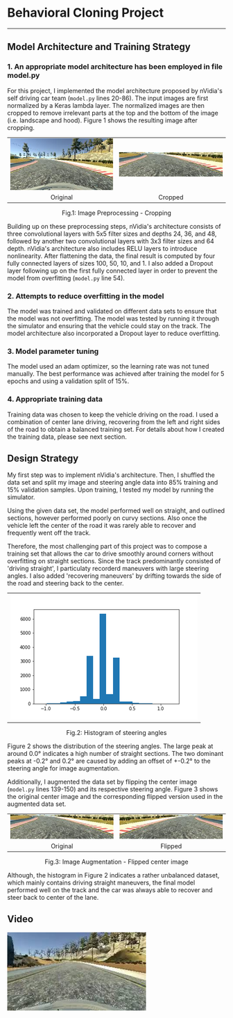# **Behavioral Cloning Project**

---
[//]: # (Image References)

[image1]: ./img/center-1.jpg "Original image"
[image2]: ./img/cropped.jpg "Cropped image"
[image3]: ./img/flipped.jpg "Flipped image"
[image4]: ./img/steering_hist.png "Histogram Training Data"

## Model Architecture and Training Strategy

### 1. An appropriate model architecture has been employed in file model.py

For this project, I implemented the model architecture proposed by nVidia's self driving car team (`model.py` lines 20-86). The input images are first normalized by a Keras lambda layer. The normalized images are then cropped to remove irrelevant parts at the top and the bottom of the image (i.e. landscape and hood). Figure 1 shows the resulting image after cropping.

<tabular>
    <table>
        <tr><td><img src="./img/center-1.jpg"></td><td><img src="./img/cropped.jpg"></td></tr>
        <tr><td><center>Original</center></td><td><center>Cropped</center></td></tr>
    </table>
    <caption><center>Fig.1: Image Preprocessing - Cropping</center></caption>
</tabular>

Building up on these preprocessing steps, nVidia's architecture consists of three convolutional layers with 5x5 filter sizes and depths 24, 36, and 48, followed by another two convolutional layers with 3x3 filter sizes and 64 depth. nVidia's architecture also includes RELU layers to introduce nonlinearity. After flattening the data, the final result is computed by four fully connected layers of sizes 100, 50, 10, and 1. I also added a Dropout layer following up on the first fully connected layer in order to prevent the model from overfitting (`model.py` line 54).

### 2. Attempts to reduce overfitting in the model

The model was trained and validated on different data sets to ensure that the model was not overfitting. 
The model was tested by running it through the simulator and ensuring that the vehicle could stay on the track. The model architecture also incorporated a Dropout layer to reduce overfitting.

### 3. Model parameter tuning

The model used an adam optimizer, so the learning rate was not tuned manually. 
The best performance was achieved after training the model for 5 epochs and using a validation split of 15%.

### 4. Appropriate training data

Training data was chosen to keep the vehicle driving on the road. I used a combination of center lane driving, recovering from the left and right sides of the road to obtain a balanced training set.
For details about how I created the training data, please see next section. 

## Design Strategy

My first step was to implement nVidia's architecture. Then, I shuffled the data set and split my image and steering angle data into 85% training and 15% validation samples. Upon training, I tested my model by running the simulator.

Using the given data set, the model performed well on straight, and outlined sections, however performed poorly on curvy sections. Also once the vehicle left the center of the road it was rarely able to recover and frequently went off the track. 

Therefore, the most challenging part of this project was to compose a training set that allows the car to drive smoothly around corners without overfitting on straight sections. Since the track predominantly consisted of 'driving straight', I particulaty recorderd maneuvers with large steering angles. I also added 'recovering maneuvers' by drifting towards the side of the road and steering back to the center. 

<tabular>
    <table>
        <tr><td><img src="./img/steering_hist.png"></td></tr>
    </table>
    <caption><center>Fig.2: Histogram of steering angles</center></caption>
</tabular>

Figure 2 shows the distribution of the steering angles. The large peak at around 0.0° indicates a high number of straight sections. The two dominant peaks at -0.2° and 0.2° are caused by adding an offset of +-0.2° to the steering angle for image augmentation.

Additionally, I augmented the data set by flipping the center image (`model.py` lines 139-150) and its respective steering angle. Figure 3 shows the original center image and the corresponding flipped version used in the augmented data set.

<tabular>
    <table>
        <tr><td><img src="./img/cropped.jpg"></td><td><img src="./img/flipped.jpg"></td></tr>
        <tr><td><center>Original</center></td><td><center>Flipped</center></td></tr>
    </table>
    <caption><center>Fig.3: Image Augmentation - Flipped center image</center></caption>
</tabular>

Although, the histogram in Figure 2 indicates a rather unbalanced dataset, which mainly contains driving straight maneuvers, the final model performed well on the track and the car was always able to recover and steer back to center of the lane.

## Video

<a href="video.mp4" target="_blank"><img src="./img/video_thumbnail.jpg" title="Behavorial Cloning Simulator" alt="Video"></a>



